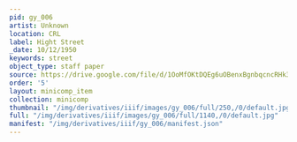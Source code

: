 ```yaml
---
pid: gy_006
artist: Unknown
location: CRL
label: Hight Street
_date: 10/12/1950
keywords: street
object_type: staff paper
source: https://drive.google.com/file/d/1OoMfOKtDQEg6uOBenxBgnbqcncRHk3aD/view?usp=drive_link
order: '5'
layout: minicomp_item
collection: minicomp
thumbnail: "/img/derivatives/iiif/images/gy_006/full/250,/0/default.jpg"
full: "/img/derivatives/iiif/images/gy_006/full/1140,/0/default.jpg"
manifest: "/img/derivatives/iiif/gy_006/manifest.json"
---
```


